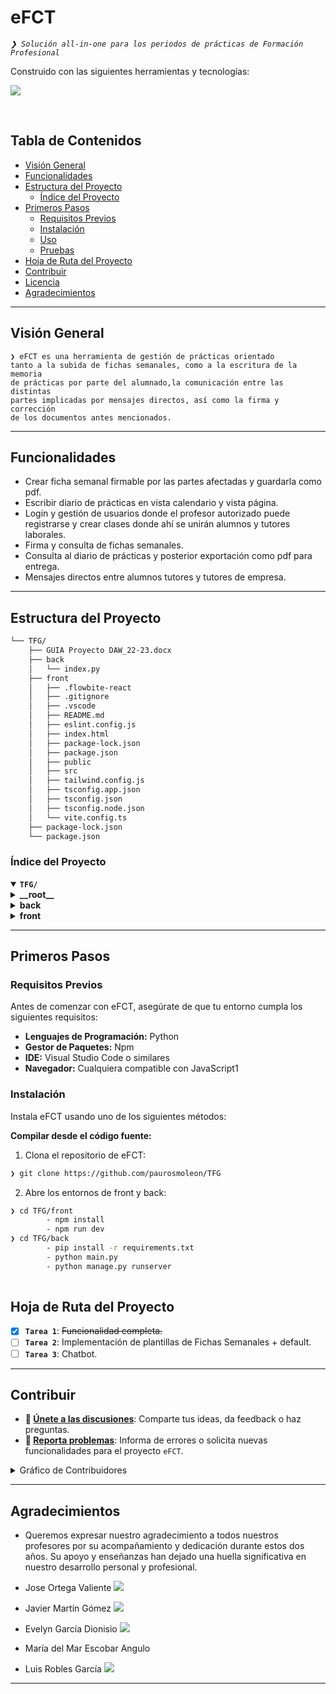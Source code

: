 <div align="left" style="position: relative;">
<h1>eFCT</h1>
<p align="left">
	<em><code>❯ Solución all-in-one para los periodos de prácticas de Formación Profesional</code></em> 
</p>
<p align="left">Construido con las siguientes herramientas y tecnologías:</p>
<p align="left">
	<a href="https://skillicons.dev">
		<img src="https://skillicons.dev/icons?i=tailwind,typescript,react,python,git,npm,github">
	</a></p>
</div>
<br clear="right">

## Tabla de Contenidos

- [ Visión General](#visión-general)
- [ Funcionalidades](#funcionalidades)
- [ Estructura del Proyecto](#estructura-del-proyecto)
  - [ Índice del Proyecto](#índice-del-proyecto)
- [ Primeros Pasos](#primeros-pasos)
  - [ Requisitos Previos](#requisitos-previos)
  - [ Instalación](#instalación)
  - [ Uso](#uso)
  - [ Pruebas](#pruebas)
- [ Hoja de Ruta del Proyecto](#hoja-de-ruta-del-proyecto)
- [ Contribuir](#contribuir)
- [ Licencia](#licencia)
- [ Agradecimientos](#agradecimientos)

---

## Visión General

<code>❯ eFCT es una herramienta de gestión de prácticas orientado tanto a la subida de fichas semanales, como a la escritura de la memoria de prácticas por parte del alumnado,la comunicación entre las distintas partes implicadas por mensajes directos, así como la firma y corrección de los documentos antes mencionados.</code>

---

## Funcionalidades

- Crear ficha semanal firmable por las partes afectadas y guardarla como pdf.
- Escribir diario de prácticas en vista calendario y vista página.
- Login y gestión de usuarios donde el profesor autorizado puede registrarse y crear clases donde ahí se unirán alumnos y tutores laborales.
- Firma y consulta de fichas semanales.
- Consulta al diario de prácticas y posterior exportación como pdf para entrega.
- Mensajes directos entre alumnos tutores y tutores de empresa.

---

## Estructura del Proyecto

```sh
└── TFG/
	├── GUIA Proyecto DAW_22-23.docx
	├── back
	│   └── index.py
	├── front
	│   ├── .flowbite-react
	│   ├── .gitignore
	│   ├── .vscode
	│   ├── README.md
	│   ├── eslint.config.js
	│   ├── index.html
	│   ├── package-lock.json
	│   ├── package.json
	│   ├── public
	│   ├── src
	│   ├── tailwind.config.js
	│   ├── tsconfig.app.json
	│   ├── tsconfig.json
	│   ├── tsconfig.node.json
	│   └── vite.config.ts
	├── package-lock.json
	└── package.json
```

### Índice del Proyecto

<details open>
	<summary><b><code>TFG/</code></b></summary>
	<details>
		<summary><b>__root__</b></summary>
		<blockquote>
			<table>
			<tr>
				<td><b><a href='https://github.com/paurosmoleon/TFG/blob/master/package-lock.json'>package-lock.json</a></b></td>
				<td><code>❯ Archivo de bloqueo de dependencias para la gestión de paquetes del proyecto principal.</code></td>
			</tr>
			<tr>
				<td><b><a href='https://github.com/paurosmoleon/TFG/blob/master/package.json'>package.json</a></b></td>
				<td><code>❯ Archivo de configuración de dependencias y scripts del proyecto principal.</code></td>
			</tr>
			</table>
		</blockquote>
	</details>
	<details>
		<summary><b>back</b></summary>
		<blockquote>
			<table>
			<tr>
				<td><b><a href='https://github.com/paurosmoleon/TFG/blob/master/back/index.py'>index.py</a></b></td>
				<td><code>❯ Script principal del backend, punto de entrada para la API y lógica del servidor.</code></td>
			</tr>
			</table>
		</blockquote>
	</details>
	<details> <!-- front Submodule -->
		<summary><b>front</b></summary>
		<blockquote>
			<table>
			<tr>
				<td><b><a href='https://github.com/paurosmoleon/TFG/blob/master/front/tsconfig.node.json'>tsconfig.node.json</a></b></td>
				<td><code>❯ Configuración de TypeScript para el entorno Node.js en el frontend.</code></td>
			</tr>
			<tr>
				<td><b><a href='https://github.com/paurosmoleon/TFG/blob/master/front/package-lock.json'>package-lock.json</a></b></td>
				<td><code>❯ Archivo de bloqueo de dependencias para el frontend.</code></td>
			</tr>
			<tr>
				<td><b><a href='https://github.com/paurosmoleon/TFG/blob/master/front/tsconfig.json'>tsconfig.json</a></b></td>
				<td><code>❯ Configuración principal de TypeScript para el frontend.</code></td>
			</tr>
			<tr>
				<td><b><a href='https://github.com/paurosmoleon/TFG/blob/master/front/tailwind.config.js'>tailwind.config.js</a></b></td>
				<td><code>❯ Configuración de Tailwind CSS para estilos personalizados.</code></td>
			</tr>
			<tr>
				<td><b><a href='https://github.com/paurosmoleon/TFG/blob/master/front/tsconfig.app.json'>tsconfig.app.json</a></b></td>
				<td><code>❯ Configuración específica de TypeScript para la aplicación frontend.</code></td>
			</tr>
			<tr>
				<td><b><a href='https://github.com/paurosmoleon/TFG/blob/master/front/package.json'>package.json</a></b></td>
				<td><code>❯ Archivo de configuración de dependencias y scripts del frontend.</code></td>
			</tr>
			<tr>
				<td><b><a href='https://github.com/paurosmoleon/TFG/blob/master/front/vite.config.ts'>vite.config.ts</a></b></td>
				<td><code>❯ Configuración de Vite para el bundling y desarrollo del frontend.</code></td>
			</tr>
			<tr>
				<td><b><a href='https://github.com/paurosmoleon/TFG/blob/master/front/index.html'>index.html</a></b></td>
				<td><code>❯ Archivo HTML principal del frontend.</code></td>
			</tr>
			<tr>
				<td><b><a href='https://github.com/paurosmoleon/TFG/blob/master/front/eslint.config.js'>eslint.config.js</a></b></td>
				<td><code>❯ Configuración de ESLint para el linting del código frontend.</code></td>
			</tr>
			</table>
			<details>
				<summary><b>src</b></summary>
				<blockquote>
					<table>
					<tr>
						<td><b><a href='https://github.com/paurosmoleon/TFG/blob/master/front/src/main.tsx'>main.tsx</a></b></td>
						<td><code>❯ Punto de entrada principal de la aplicación React.</code></td>
					</tr>
					<tr>
						<td><b><a href='https://github.com/paurosmoleon/TFG/blob/master/front/src/index.css'>index.css</a></b></td>
						<td><code>❯ Archivo de estilos globales para la aplicación.</code></td>
					</tr>
					<tr>
						<td><b><a href='https://github.com/paurosmoleon/TFG/blob/master/front/src/App.css'>App.css</a></b></td>
						<td><code>❯ Estilos específicos para el componente principal de la app.</code></td>
					</tr>
					<tr>
						<td><b><a href='https://github.com/paurosmoleon/TFG/blob/master/front/src/App.tsx'>App.tsx</a></b></td>
						<td><code>❯ Componente principal de la aplicación React.</code></td>
					</tr>
					<tr>
						<td><b><a href='https://github.com/paurosmoleon/TFG/blob/master/front/src/vite-env.d.ts'>vite-env.d.ts</a></b></td>
						<td><code>❯ Declaraciones de tipos para el entorno Vite.</code></td>
					</tr>
					</table>
					<details>
						<summary><b>types</b></summary>
						<blockquote>
							<table>
							<tr>
								<td><b><a href='https://github.com/paurosmoleon/TFG/blob/master/front/src/types/chat.ts'>chat.ts</a></b></td>
								<td><code>❯ Definiciones de tipos TypeScript para el módulo de chat.</code></td>
							</tr>
							<tr>
								<td><b><a href='https://github.com/paurosmoleon/TFG/blob/master/front/src/types/ficha.ts'>ficha.ts</a></b></td>
								<td><code>❯ Definiciones de tipos TypeScript para las fichas semanales.</code></td>
							</tr>
							</table>
						</blockquote>
					</details>
					<details>
						<summary><b>components</b></summary>
						<blockquote>
							<table>
							<tr>
								<td><b><a href='https://github.com/paurosmoleon/TFG/blob/master/front/src/components/PageNotFound.tsx'>PageNotFound.tsx</a></b></td>
								<td><code>❯ Componente para mostrar página no encontrada (404).</code></td>
							</tr>
							<tr>
								<td><b><a href='https://github.com/paurosmoleon/TFG/blob/master/front/src/components/Tiptap.tsx'>Tiptap.tsx</a></b></td>
								<td><code>❯ Editor de texto enriquecido basado en Tiptap.</code></td>
							</tr>
							<tr>
								<td><b><a href='https://github.com/paurosmoleon/TFG/blob/master/front/src/components/Home.tsx'>Home.tsx</a></b></td>
								<td><code>❯ Componente de la página principal de la aplicación.</code></td>
							</tr>
							<tr>
								<td><b><a href='https://github.com/paurosmoleon/TFG/blob/master/front/src/components/landing.tsx'>landing.tsx</a></b></td>
								<td><code>❯ Componente de la landing page.</code></td>
							</tr>
							<tr>
								<td><b><a href='https://github.com/paurosmoleon/TFG/blob/master/front/src/components/aboutus.tsx'>aboutus.tsx</a></b></td>
								<td><code>❯ Componente de la sección "Sobre nosotros".</code></td>
							</tr>
							<tr>
								<td><b><a href='https://github.com/paurosmoleon/TFG/blob/master/front/src/components/Dashboard.tsx'>Dashboard.tsx</a></b></td>
								<td><code>❯ Componente principal del panel de usuario.</code></td>
							</tr>
							</table>
							<details>
								<summary><b>AboutUsComponents</b></summary>
								<blockquote>
									<table>
									<tr>
										<td><b><a href='https://github.com/paurosmoleon/TFG/blob/master/front/src/components/AboutUsComponents/ProfilesGrid.tsx'>ProfilesGrid.tsx</a></b></td>
										<td><code>❯ Componente para mostrar la cuadrícula de perfiles del equipo.</code></td>
									</tr>
									<tr>
										<td><b><a href='https://github.com/paurosmoleon/TFG/blob/master/front/src/components/AboutUsComponents/ContactUs.tsx'>ContactUs.tsx</a></b></td>
										<td><code>❯ Componente de formulario de contacto.</code></td>
									</tr>
									<tr>
										<td><b><a href='https://github.com/paurosmoleon/TFG/blob/master/front/src/components/AboutUsComponents/AboutUsComponent.tsx'>AboutUsComponent.tsx</a></b></td>
										<td><code>❯ Componente principal de la sección "Sobre nosotros".</code></td>
									</tr>
									</table>
								</blockquote>
							</details>
							<details>
								<summary><b>dashboardsComponents</b></summary>
								<blockquote>
									<table>
									<tr>
										<td><b><a href='https://github.com/paurosmoleon/TFG/blob/master/front/src/components/dashboardsComponents/chats.tsx'>chats.tsx</a></b></td>
										<td><code>❯ Componente para la gestión y visualización de chats.</code></td>
									</tr>
									<tr>
										<td><b><a href='https://github.com/paurosmoleon/TFG/blob/master/front/src/components/dashboardsComponents/fichaSemanal.tsx'>fichaSemanal.tsx</a></b></td>
										<td><code>❯ Componente para la gestión de fichas semanales.</code></td>
									</tr>
									<tr>
										<td><b><a href='https://github.com/paurosmoleon/TFG/blob/master/front/src/components/dashboardsComponents/Profile.tsx'>Profile.tsx</a></b></td>
										<td><code>❯ Componente de perfil de usuario.</code></td>
									</tr>
									<tr>
										<td><b><a href='https://github.com/paurosmoleon/TFG/blob/master/front/src/components/dashboardsComponents/memoriaPracticas.tsx'>memoriaPracticas.tsx</a></b></td>
										<td><code>❯ Componente para la memoria de prácticas.</code></td>
									</tr>
									<tr>
										<td><b><a href='https://github.com/paurosmoleon/TFG/blob/master/front/src/components/dashboardsComponents/RoleIcon.tsx'>RoleIcon.tsx</a></b></td>
										<td><code>❯ Icono representativo del rol del usuario.</code></td>
									</tr>
									<tr>
										<td><b><a href='https://github.com/paurosmoleon/TFG/blob/master/front/src/components/dashboardsComponents/perfilChat.tsx'>perfilChat.tsx</a></b></td>
										<td><code>❯ Componente de perfil dentro del chat.</code></td>
									</tr>
									</table>
								</blockquote>
							</details>
							<details>
								<summary><b>loginComponents</b></summary>
								<blockquote>
									<table>
									<tr>
										<td><b><a href='https://github.com/paurosmoleon/TFG/blob/master/front/src/components/loginComponents/SignUp.tsx'>SignUp.tsx</a></b></td>
										<td><code>❯ Componente de registro de nuevos usuarios.</code></td>
									</tr>
									<tr>
										<td><b><a href='https://github.com/paurosmoleon/TFG/blob/master/front/src/components/loginComponents/ForgottenPassword.tsx'>ForgottenPassword.tsx</a></b></td>
										<td><code>❯ Componente para recuperación de contraseña olvidada.</code></td>
									</tr>
									<tr>
										<td><b><a href='https://github.com/paurosmoleon/TFG/blob/master/front/src/components/loginComponents/NewPassword.tsx'>NewPassword.tsx</a></b></td>
										<td><code>❯ Componente para establecer una nueva contraseña.</code></td>
									</tr>
									<tr>
										<td><b><a href='https://github.com/paurosmoleon/TFG/blob/master/front/src/components/loginComponents/LogIn.tsx'>LogIn.tsx</a></b></td>
										<td><code>❯ Componente de inicio de sesión de usuarios.</code></td>
									</tr>
									</table>
								</blockquote>
							</details>
							<details>
								<summary><b>ProfileComponents</b></summary>
								<blockquote>
									<table>
									<tr>
										<td><b><a href='https://github.com/paurosmoleon/TFG/blob/master/front/src/components/ProfileComponents/TutorLaboral.tsx'>TutorLaboral.tsx</a></b></td>
										<td><code>❯ Componente de perfil para el tutor laboral.</code></td>
									</tr>
									<tr>
										<td><b><a href='https://github.com/paurosmoleon/TFG/blob/master/front/src/components/ProfileComponents/Alumno.tsx'>Alumno.tsx</a></b></td>
										<td><code>❯ Componente de perfil para el alumno.</code></td>
									</tr>
									<tr>
										<td><b><a href='https://github.com/paurosmoleon/TFG/blob/master/front/src/components/ProfileComponents/TutorDePrácticas.tsx'>TutorDePrácticas.tsx</a></b></td>
										<td><code>❯ Componente de perfil para el tutor de prácticas.</code></td>
									</tr>
									</table>
								</blockquote>
							</details>
							<details>
								<summary><b>Commons</b></summary>
								<blockquote>
									<table>
									<tr>
										<td><b><a href='https://github.com/paurosmoleon/TFG/blob/master/front/src/components/Commons/Footer.tsx'>Footer.tsx</a></b></td>
										<td><code>❯ Componente de pie de página común.</code></td>
									</tr>
									<tr>
										<td><b><a href='https://github.com/paurosmoleon/TFG/blob/master/front/src/components/Commons/Header.tsx'>Header.tsx</a></b></td>
										<td><code>❯ Componente de cabecera común.</code></td>
									</tr>
									</table>
								</blockquote>
							</details>
						</blockquote>
					</details>
				</blockquote>
			</details>
			<details>
				<summary><b>.flowbite-react</b></summary>
				<blockquote>
					<table>
					<tr>
						<td><b><a href='https://github.com/paurosmoleon/TFG/blob/master/front/.flowbite-react/class-list.json'>class-list.json</a></b></td>
						<td><code>❯ Listado de clases CSS utilizadas por Flowbite React.</code></td>
					</tr>
					</table>
				</blockquote>
			</details>
			<details>
				<summary><b>public</b></summary>
				<blockquote>
					<table>
					<tr>
						<td><b><a href='https://github.com/paurosmoleon/TFG/blob/master/front/public/_redirects'>_redirects</a></b></td>
						<td><code>❯ Archivo de configuración de redirecciones para despliegue.</code></td>
					</tr>
					</table>
				</blockquote>
			</details>
		</blockquote>
	</details>
</details>

---

## Primeros Pasos

### Requisitos Previos

Antes de comenzar con eFCT, asegúrate de que tu entorno cumpla los siguientes requisitos:

- **Lenguajes de Programación:** Python
- **Gestor de Paquetes:** Npm
- **IDE:** Visual Studio Code o similares
- **Navegador:** Cualquiera compatible con JavaScript1

### Instalación

Instala eFCT usando uno de los siguientes métodos:

**Compilar desde el código fuente:**

1. Clona el repositorio de eFCT:

```sh
❯ git clone https://github.com/paurosmoleon/TFG
```

2. Abre los entornos de front y back:

```sh
❯ cd TFG/front
		- npm install
		- npm run dev
❯ cd TFG/back
		- pip install -r requirements.txt
		- python main.py
		- python manage.py runserver
		
```

## Hoja de Ruta del Proyecto

- [x] **`Tarea 1`**: <strike>Funcionalidad completa.</strike>
- [ ] **`Tarea 2`**: Implementación de plantillas de Fichas Semanales + default.
- [ ] **`Tarea 3`**: Chatbot.

---

## Contribuir

- **💬 [Únete a las discusiones](https://github.com/paurosmoleon/TFG/discussions)**: Comparte tus ideas, da feedback o haz preguntas.
- **🐛 [Reporta problemas](https://github.com/paurosmoleon/TFG/issues)**: Informa de errores o solicita nuevas funcionalidades para el proyecto `eFCT`.

<details closed>
<summary>Gráfico de Contribuidores</summary>
<br>
<p align="left">
   <a href="https://github.com{/paurosmoleon/TFG/}graphs/contributors">
	  <img src="https://contrib.rocks/image?repo=paurosmoleon/TFG">
   </a>
</p>
</details>

---

## Agradecimientos

- Queremos expresar nuestro agradecimiento a todos nuestros profesores por su acompañamiento y dedicación durante estos dos años. Su apoyo y enseñanzas han dejado una huella significativa en nuestro desarrollo personal y profesional.

- Jose Ortega Valiente <a href="https://www.linkedin.com/in/jose-ortega-valiente/">
  <img src="https://skillicons.dev/icons?i=linkedin">
  </a>
- Javier Martín Gómez <a href="https://www.linkedin.com/in/javier-martín-gómez-73349a12a/">
  <img src="https://skillicons.dev/icons?i=linkedin">
  </a>
- Evelyn García Dionisio <a href="https://www.linkedin.com/in/evelyngadi/">
  <img src="https://skillicons.dev/icons?i=linkedin">
  </a>
- María del Mar Escobar Angulo
- Luis Robles García <a href="https://www.linkedin.com/in/luisroblesperito/">
  <img src="https://skillicons.dev/icons?i=linkedin">
  </a>

---
